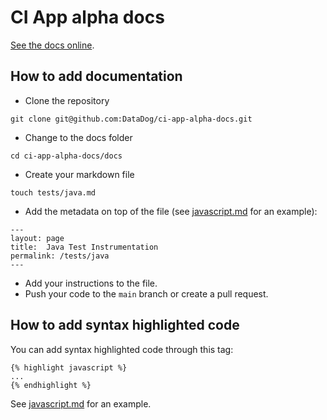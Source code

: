 # CI App alpha docs

[See the docs online](https://datadoghq.dev/ciapp-alpha-docs/).

## How to add documentation

* Clone the repository
```
git clone git@github.com:DataDog/ci-app-alpha-docs.git
```
* Change to the docs folder
```
cd ci-app-alpha-docs/docs
```
* Create your markdown file
```
touch tests/java.md
```
* Add the metadata on top of the file (see [javascript.md](/docs/tests/javascript.md) for an example):
```
---
layout: page
title:  Java Test Instrumentation
permalink: /tests/java
---
```
* Add your instructions to the file.
* Push your code to the `main` branch or create a pull request.

## How to add syntax highlighted code

You can add syntax highlighted code through this tag:
```
{% highlight javascript %}
...
{% endhighlight %}
```

See [javascript.md](/docs/tests/javascript.md) for an example.
